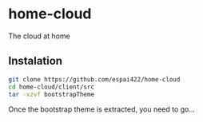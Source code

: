 # home-cloud
The cloud at home

## Instalation

```bash
git clone https://github.com/espai422/home-cloud
cd home-cloud/client/src
tar -xzvf bootstrapTheme
```

Once the bootstrap theme is extracted, you need to go...
